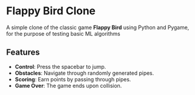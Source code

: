 # Flappy Bird Clone
A simple clone of the classic game **Flappy Bird** using Python and Pygame, for the purpose of testing basic ML algorithms

## Features
- **Control**: Press the spacebar to jump.
- **Obstacles**: Navigate through randomly generated pipes.
- **Scoring**: Earn points by passing through pipes.
- **Game Over**: The game ends upon collision.


